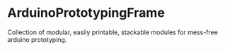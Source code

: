 # ArduinoPrototypingFrame
Collection of modular, easily printable, stackable modules for mess-free arduino prototyping.
